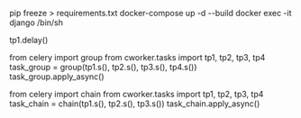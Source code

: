 pip freeze > requirements.txt
docker-compose up -d --build
docker exec -it django /bin/sh

tp1.delay()

from celery import group
from cworker.tasks import tp1, tp2, tp3, tp4
task_group = group(tp1.s(), tp2.s(), tp3.s(), tp4.s())
task_group.apply_async()

from celery import chain
from cworker.tasks import tp1, tp2, tp3, tp4
task_chain = chain(tp1.s(), tp2.s(), tp3.s())
task_chain.apply_async()
